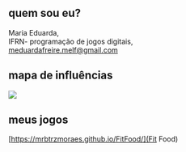 ## quem sou eu?  
Maria Eduarda,  
IFRN- programação de jogos digitais,    
meduardafreire.melf@gmail.com  
  
## mapa de influências
![](https://github.com/dudins/dudins.github.io/blob/master/map%20influence.png?raw=true)  

## meus jogos  
[https://mrbtrzmoraes.github.io/FitFood/](Fit Food)
